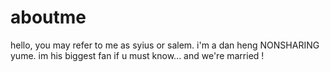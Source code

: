 # aboutme
hello, you may refer to me as syius or salem. i'm a dan heng NONSHARING yume. im his biggest fan if u must know... and we're married ! 
